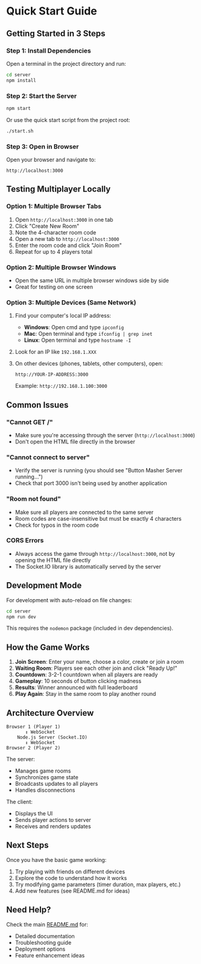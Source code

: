 # Quick Start Guide

## Getting Started in 3 Steps

### Step 1: Install Dependencies

Open a terminal in the project directory and run:

```bash
cd server
npm install
```

### Step 2: Start the Server

```bash
npm start
```

Or use the quick start script from the project root:

```bash
./start.sh
```

### Step 3: Open in Browser

Open your browser and navigate to:

```
http://localhost:3000
```

## Testing Multiplayer Locally

### Option 1: Multiple Browser Tabs
1. Open `http://localhost:3000` in one tab
2. Click "Create New Room"
3. Note the 4-character room code
4. Open a new tab to `http://localhost:3000`
5. Enter the room code and click "Join Room"
6. Repeat for up to 4 players total

### Option 2: Multiple Browser Windows
- Open the same URL in multiple browser windows side by side
- Great for testing on one screen

### Option 3: Multiple Devices (Same Network)
1. Find your computer's local IP address:
   - **Windows**: Open cmd and type `ipconfig`
   - **Mac**: Open terminal and type `ifconfig | grep inet`
   - **Linux**: Open terminal and type `hostname -I`

2. Look for an IP like `192.168.1.XXX`

3. On other devices (phones, tablets, other computers), open:
   ```
   http://YOUR-IP-ADDRESS:3000
   ```
   Example: `http://192.168.1.100:3000`

## Common Issues

### "Cannot GET /"
- Make sure you're accessing through the server (`http://localhost:3000`)
- Don't open the HTML file directly in the browser

### "Cannot connect to server"
- Verify the server is running (you should see "Button Masher Server running...")
- Check that port 3000 isn't being used by another application

### "Room not found"
- Make sure all players are connected to the same server
- Room codes are case-insensitive but must be exactly 4 characters
- Check for typos in the room code

### CORS Errors
- Always access the game through `http://localhost:3000`, not by opening the HTML file directly
- The Socket.IO library is automatically served by the server

## Development Mode

For development with auto-reload on file changes:

```bash
cd server
npm run dev
```

This requires the `nodemon` package (included in dev dependencies).

## How the Game Works

1. **Join Screen**: Enter your name, choose a color, create or join a room
2. **Waiting Room**: Players see each other join and click "Ready Up!"
3. **Countdown**: 3-2-1 countdown when all players are ready
4. **Gameplay**: 10 seconds of button clicking madness
5. **Results**: Winner announced with full leaderboard
6. **Play Again**: Stay in the same room to play another round

## Architecture Overview

```
Browser 1 (Player 1)
       ↕ WebSocket
    Node.js Server (Socket.IO)
       ↕ WebSocket
Browser 2 (Player 2)
```

The server:
- Manages game rooms
- Synchronizes game state
- Broadcasts updates to all players
- Handles disconnections

The client:
- Displays the UI
- Sends player actions to server
- Receives and renders updates

## Next Steps

Once you have the basic game working:
1. Try playing with friends on different devices
2. Explore the code to understand how it works
3. Try modifying game parameters (timer duration, max players, etc.)
4. Add new features (see README.md for ideas)

## Need Help?

Check the main [README.md](README.md) for:
- Detailed documentation
- Troubleshooting guide
- Deployment options
- Feature enhancement ideas
